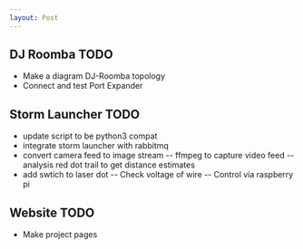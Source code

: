 ```yaml
---
layout: Post
---
```


## DJ Roomba TODO ##
- Make a diagram DJ-Roomba topology
- Connect and test Port Expander

## Storm Launcher TODO ##
- update script to be python3 compat
- integrate storm launcher with rabbitmq
- convert camera feed to image stream
-- ffmpeg to capture video feed
-- analysis red dot trail to get distance estimates
- add swtich to laser dot
-- Check voltage of wire
-- Control via raspberry pi

## Website TODO ##
- Make project pages
